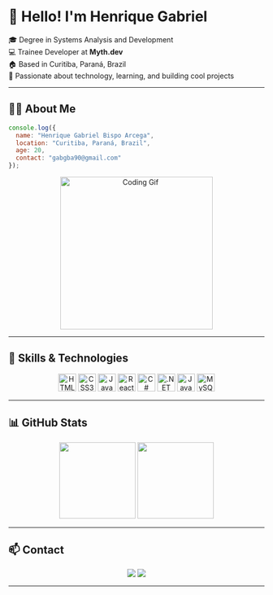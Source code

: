# 👋 Hello! I'm Henrique Gabriel

🎓 Degree in Systems Analysis and Development  
💻 Trainee Developer at **Myth.dev**  
🏠 Based in Curitiba, Paraná, Brazil  
🚀 Passionate about technology, learning, and building cool projects

---

## 🧑‍💻 About Me

```javascript
console.log({
  name: "Henrique Gabriel Bispo Arcega",
  location: "Curitiba, Paraná, Brazil",
  age: 20,
  contact: "gabgba90@gmail.com"
});
```

<p align="center">
  <img src="[https://media.giphy.com/media/v1.Y2lkPWVjZjA1ZTQ3OWQya2FrZnhwbzk1Y2l5NDhwMmtzZDlsN2F3NmI0aGRqZ3EzOXJiYSZlcD12MV9naWZzX3NlYXJjaCZjdD1n/NXOF5rlaSXdAc/giphy.gif]" width="300" alt="Coding Gif"/>
</p>

---

## 🚀 Skills & Technologies

<div align="center">
  <img alt="HTML5" src="https://img.shields.io/badge/HTML5-E34F26?style=for-the-badge&logo=html5&logoColor=white" height="35" />
  <img alt="CSS3" src="https://img.shields.io/badge/CSS3-1572B6?style=for-the-badge&logo=css3&logoColor=white" height="35" />
  <img alt="JavaScript" src="https://img.shields.io/badge/JavaScript-F7DF1E?style=for-the-badge&logo=javascript&logoColor=black" height="35" />
  <img alt="React" src="https://img.shields.io/badge/React-20232A?style=for-the-badge&logo=react&logoColor=61DAFB" height="35" />
  <img alt="C#" src="https://img.shields.io/badge/C%23-239120?style=for-the-badge&logo=c-sharp&logoColor=white" height="35" />
  <img alt=".NET" src="https://img.shields.io/badge/.NET-512BD4?style=for-the-badge&logo=.net&logoColor=white" height="35" />
  <img alt="Java" src="https://img.shields.io/badge/Java-007396?style=for-the-badge&logo=java&logoColor=white" height="35" />
  <img alt="MySQL" src="https://img.shields.io/badge/MySQL-4479A1?style=for-the-badge&logo=mysql&logoColor=white" height="35" />
</div>

---

## 📊 GitHub Stats

<p align="center">
  <img src="https://github-readme-stats.vercel.app/api?username=HenriqueGBA&theme=tokyonight&show_icons=true&hide_border=true" height="150"/>
  <img src="https://streak-stats.demolab.com?user=HenriqueGBA&theme=tokyonight&hide_border=true" height="150"/>
</p>

---

## 📫 Contact

<p align="center">
  <a href="mailto:gabgba90@gmail.com"><img src="https://img.shields.io/badge/-Email-D14836?style=for-the-badge&logo=gmail&logoColor=white"></a>
  <a href="https://www.linkedin.com/in/henrique-arcega-690244227/"><img src="https://img.shields.io/badge/-LinkedIn-0077B5?style=for-the-badge&logo=linkedin&logoColor=white"></a>
</p>

---
